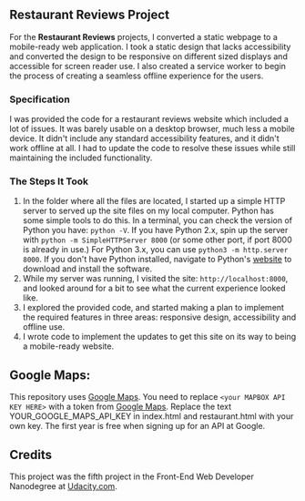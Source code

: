 ## Restaurant Reviews Project

For the **Restaurant Reviews** projects, I converted a static webpage to a mobile-ready web application. I took a static design that lacks accessibility and converted the design to be responsive on different sized displays and accessible for screen reader use. I also created a service worker to begin the process of creating a seamless offline experience for the users.

### Specification

I was provided the code for a restaurant reviews website which included a lot of issues. It was barely usable on a desktop browser, much less a mobile device. It didn't include any standard accessibility features, and it didn't work offline at all. I had to update the code to resolve these issues while still maintaining the included functionality. 

### The Steps It Took

1. In the folder where all the files are located, I started up a simple HTTP server to served up the site files on my local computer. Python has some simple tools to do this. In a terminal, you can check the version of Python you have: `python -V`. If you have Python 2.x, spin up the server with `python -m SimpleHTTPServer 8000` (or some other port, if port 8000 is already in use.) For Python 3.x, you can use `python3 -m http.server 8000`. If you don't have Python installed, navigate to Python's [website](https://www.python.org/) to download and install the software.
2. While my server was running, I visited the site: `http://localhost:8000`, and looked around for a bit to see what the current experience looked like.
3. I explored the provided code, and started making a plan to implement the required features in three areas: responsive design, accessibility and offline use.
4. I wrote code to implement the updates to get this site on its way to being a mobile-ready website.

## Google Maps:

This repository uses [Google Maps](https://developers.google.com/maps/documentation/javascript/get-api-key). You need to replace `<your MAPBOX API KEY HERE>` with a token from [Google Maps](https://developers.google.com/maps/documentation/javascript/get-api-key). Replace the text YOUR_GOOGLE_MAPS_API_KEY in index.html and restaurant.html with your own key. The first year is free when signing up for an API at Google.

## Credits

This project was the fifth project in the Front-End Web Developer Nanodegree at [Udacity.com](https://www.udacity.com/). 


